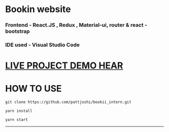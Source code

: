 
# Bookin website 

### Frontend - React.JS ,  Redux , Material-ui, router & react - bootstrap 
### IDE used - Visual Studio Code

# [LIVE PROJECT DEMO HEAR](https://bookirj.netlify.app)

# HOW TO USE

```
git clone https://github.com/pattjoshi/bookii_intern.git

yarn install

yarn start

```


---






